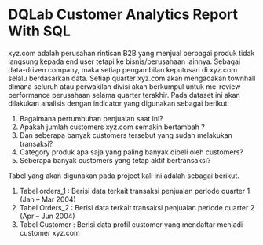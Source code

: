 # DQLab Customer Analytics Report With SQL

xyz.com adalah perusahan rintisan B2B yang menjual berbagai produk tidak langsung kepada end user tetapi ke bisnis/perusahaan lainnya. Sebagai data-driven company, maka setiap pengambilan keputusan di xyz.com selalu berdasarkan data. Setiap quarter xyz.com akan mengadakan townhall dimana seluruh atau perwakilan divisi akan berkumpul untuk me-review performance perusahaan selama quarter terakhir.
Pada dataset ini akan dilakukan analisis dengan indicator yang digunakan sebagai berikut:
1.	Bagaimana pertumbuhan penjualan saat ini?
2.	Apakah jumlah customers xyz.com semakin bertambah ?
3.	Dan seberapa banyak customers tersebut yang sudah melakukan transaksi?
4.	Category produk apa saja yang paling banyak dibeli oleh customers?
5.	Seberapa banyak customers yang tetap aktif bertransaksi?

Tabel yang akan digunakan pada project kali ini adalah sebagai berikut.
1.	Tabel orders_1 : Berisi data terkait transaksi penjualan periode quarter 1 (Jan – Mar 2004)
2.	Tabel Orders_2 : Berisi data terkait transaksi penjualan periode quarter 2 (Apr – Jun 2004)
3.	Tabel Customer : Berisi data profil customer yang mendaftar menjadi customer xyz.com
